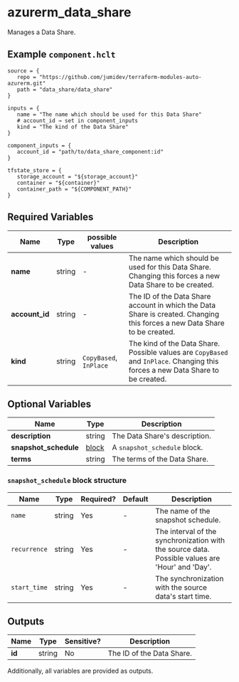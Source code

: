 # azurerm_data_share

Manages a Data Share.

## Example `component.hclt`

```hcl
source = {
   repo = "https://github.com/jumidev/terraform-modules-auto-azurerm.git"   
   path = "data_share/data_share"   
}

inputs = {
   name = "The name which should be used for this Data Share"   
   # account_id → set in component_inputs
   kind = "The kind of the Data Share"   
}

component_inputs = {
   account_id = "path/to/data_share_component:id"   
}

tfstate_store = {
   storage_account = "${storage_account}"   
   container = "${container}"   
   container_path = "${COMPONENT_PATH}"   
}

```

## Required Variables

| Name | Type |  possible values |  Description |
| ---- | --------- |  ----------- | ----------- |
| **name** | string |  -  |  The name which should be used for this Data Share. Changing this forces a new Data Share to be created. | 
| **account_id** | string |  -  |  The ID of the Data Share account in which the Data Share is created. Changing this forces a new Data Share to be created. | 
| **kind** | string |  `CopyBased`, `InPlace`  |  The kind of the Data Share. Possible values are `CopyBased` and `InPlace`. Changing this forces a new Data Share to be created. | 

## Optional Variables

| Name | Type |  Description |
| ---- | --------- |  ----------- |
| **description** | string |  The Data Share's description. | 
| **snapshot_schedule** | [block](#snapshot_schedule-block-structure) |  A `snapshot_schedule` block. | 
| **terms** | string |  The terms of the Data Share. | 

### `snapshot_schedule` block structure

| Name | Type | Required? | Default | Description |
| ---- | ---- | --------- | ------- | ----------- |
| `name` | string | Yes | - | The name of the snapshot schedule. |
| `recurrence` | string | Yes | - | The interval of the synchronization with the source data. Possible values are 'Hour' and 'Day'. |
| `start_time` | string | Yes | - | The synchronization with the source data's start time. |



## Outputs

| Name | Type | Sensitive? | Description |
| ---- | ---- | --------- | --------- |
| **id** | string | No  | The ID of the Data Share. | 

Additionally, all variables are provided as outputs.

